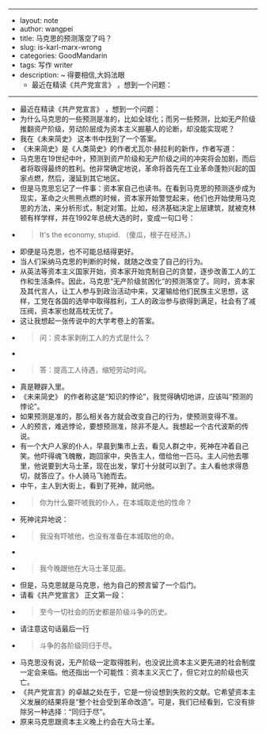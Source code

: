 - --
- layout: note
- author: wangpei
- title: 马克思的预测落空了吗？
- slug: is-karl-marx-wrong
- categories: GoodMandarin
- tags: 写作 writer
- description: ~ 得要相信,大妈法眼
    - 最近在精读《共产党宣言》 ，想到一个问题：
- --
- 最近在精读《共产党宣言》 ，想到一个问题：
- 为什么马克思的一些预测是准的，比如全球化；而另一些预测，比如无产阶级推翻资产阶级，劳动阶层成为资本主义掘墓人的论断，却没能实现呢？
- 我在《未来简史》 这本书中找到了一个答案。
- 《未来简史》是《人类简史》的作者尤瓦尔·赫拉利的新作，作者写道：
- 马克思在19世纪中叶，预测到资产阶级和无产阶级之间的冲突将会加剧，而后者将取得最终的胜利。他非常确定地说，革命将首先在工业革命蓬勃兴起的国家点燃，然后，漫延到其它地区。
- 但是马克思忘记了一件事：资本家自己也读书。在看到马克思的预测逐步成为现实，革命之火熊熊点燃的时候，资本家开始警觉起来，他们也开始使用马克思的方法，来分析形式，制定对策。比如，经济基础决定上层建筑，就被克林顿有样学样，并在1992年总统大选的时，变成一句口号：
- > It's the economy, stupid. （傻瓜，根子在经济。）
- 即便是马克思，也不可能总结得更好。
- 当人们采纳马克思的判断的时候，就随之改变了自己的行为。
- 从英法等资本主义国家开始，资本家开始克制自己的贪婪，逐步改善工人的工作和生活条件。因此，马克思“无产阶级贫困化”的预测落空了。同时，资本家及其代言人，让工人参与到政治活动中来，又灌输给他们民族主义思想，这样，工党在各国的选举中取得胜利，工人的政治参与欲得到满足，社会有了减压阀，资本家也就高枕无忧了。
- 这让我想起一张传说中的大学考卷上的答案。
- > 问：资本家剥削工人的方式是什么？
- > 
- > 答：提高工人待遇，缩短劳动时间。
- 真是鞭辟入里。
- 《未来简史》 的作者称这是“知识的悖论”，我觉得确切地讲，应该叫“预测的悖论”。
- 如果预测是准的，那么相关各方就会改变自己的行为，使预测变得不准。
- 人的预言，难逃悖论，要想预测准，除非不是人。我想起一个古代波斯的传说。
- 有一个大户人家的仆人，早晨到集市上去，看见人群之中，死神在冲着自己笑。他吓得魂飞魄散，跑回家中，央告主人，借给他一匹马。主人问他去哪里，他说要到大马士革，现在出发，掌灯十分就可以到了。主人看他求得恳切，就答应了。仆人骑马飞驰而去。
- 中午，主人到大街上，看到了死神，就问他。
- > 你为什么要吓唬我的仆人，在本城取走他的性命？
- 死神诧异地说：
- > 我没有吓唬他，也没有准备在本城取他的命。
- > 
- >   我今晚跟他在大马士革见面。
- 但是，马克思就是马克思，他为自己的预言留了一个后门。
- 请看《共产党宣言》 正文第一段：
- >至今一切社会的历史都是阶级斗争的历史。
- 请注意这句话最后一行
- >斗争的各阶级同归于尽。
- 马克思没有说，无产阶级一定取得胜利，也没说比资本主义更先进的社会制度一定会来临。他还指出一个可能性：资本主义灭亡了，但它对立的阶级也灭亡。
- 《共产党宣言》的卓越之处在于，它是一份设想到失败的文献。它希望资本主义发展的结果将是“整个社会受到革命改造”。可是，我们已经看到，它没有排除另一种选择：“同归于尽”。
- 原来马克思跟资本主义晚上约会在大马士革。
